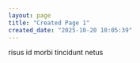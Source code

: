 ```yaml
---
layout: page
title: "Created Page 1"
created_date: "2025-10-20 10:05:39"
---
```


risus id morbi tincidunt netus 
